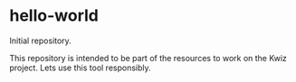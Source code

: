 # hello-world

Initial repository.

This repository is intended to be part of the resources to work on the Kwiz project. Lets use this tool responsibly.
